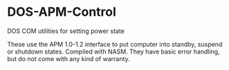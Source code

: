 # DOS-APM-Control
 DOS COM utilities for setting power state

 These use the APM 1.0-1.2 interface to put computer into standby, suspend or shutdown states.
 Compiled with NASM. They have basic error handling, but do not come with any kind of warranty.